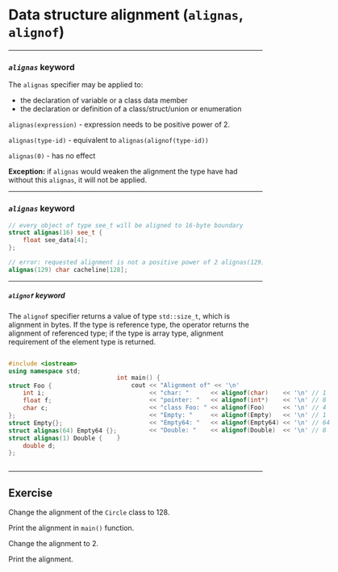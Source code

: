 <!-- .slide: data-background="#111111" -->
# Data structure alignment (`alignas`, `alignof`)

___

### _`alignas`_ keyword

The `alignas` specifier may be applied to:

- the declaration of variable or a class data member
- the declaration or definition of a class/struct/union or enumeration

`alignas(expression)` - expression needs to be positive power of 2.

`alignas(type-id)` - equivalent to `alignas(alignof(type-id))`

`alignas(0)` - has no effect

**Exception:** if `alignas` would weaken the alignment the type have had without this `alignas`, it will not be applied. <!-- bolded "exceptions" to make it stand out more -->

___

### _`alignas`_ keyword

```c++
// every object of type see_t will be aligned to 16-byte boundary
struct alignas(16) see_t {
    float see_data[4];
};

// error: requested alignment is not a positive power of 2 alignas(129) char cacheline[128];
alignas(129) char cacheline[128];
```

___

##### _`alignof`_ keyword

The `alignof` specifier returns a value of type `std::size_t`, which is alignment in bytes. If the type is reference type, the operator returns the alignment of referenced type; if the type is array type, alignment requirement of the element type is returned.

<div style="display: flex;">

<div>

```c++
#include <iostream>
using namespace std;

struct Foo {
    int i;
    float f;
    char c;
};
struct Empty{};
struct alignas(64) Empty64 {};
struct alignas(1) Double {
    double d;
};
```

</div>

<div>

```c++


int main() {
    cout << "Alignment of" << '\n'
         << "char: "      << alignof(char)    << '\n' // 1
         << "pointer: "   << alignof(int*)    << '\n' // 8
         << "class Foo: " << alignof(Foo)     << '\n' // 4
         << "Empty: "     << alignof(Empty)   << '\n' // 1
         << "Empty64: "   << alignof(Empty64) << '\n' // 64
         << "Double: "    << alignof(Double)  << '\n' // 8
}



```

</div>

</div>

___

## Exercise

Change the alignment of the `Circle` class to 128.

Print the alignment in `main()` function.

Change the alignment to 2.

Print the alignment.
